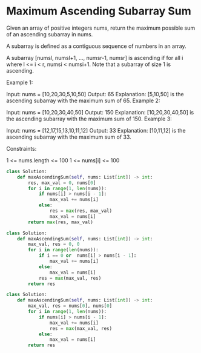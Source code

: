 # Maximum Ascending Subarray Sum

Given an array of positive integers nums, return the maximum possible sum of an ascending subarray in nums.

A subarray is defined as a contiguous sequence of numbers in an array.

A subarray [numsl, numsl+1, ..., numsr-1, numsr] is ascending if for all i where l <= i < r, numsi  < numsi+1. Note that a subarray of size 1 is ascending.

Example 1:

Input: nums = [10,20,30,5,10,50]
Output: 65
Explanation: [5,10,50] is the ascending subarray with the maximum sum of 65.
Example 2:

Input: nums = [10,20,30,40,50]
Output: 150
Explanation: [10,20,30,40,50] is the ascending subarray with the maximum sum of 150.
Example 3:

Input: nums = [12,17,15,13,10,11,12]
Output: 33
Explanation: [10,11,12] is the ascending subarray with the maximum sum of 33.

Constraints:

1 <= nums.length <= 100
1 <= nums[i] <= 100

```python
class Solution:
    def maxAscendingSum(self, nums: List[int]) -> int:
        res, max_val = 0, nums[0]
        for i in range(1, len(nums)):
            if nums[i] > nums[i - 1]:
                max_val += nums[i]
            else:
                res = max(res, max_val)
                max_val = nums[i]
        return max(res, max_val)
```

```python
class Solution:
    def maxAscendingSum(self, nums: List[int]) -> int:
        max_val, res = 0, 0
        for i in range(len(nums)):
            if i == 0 or  nums[i] > nums[i - 1]:
                max_val += nums[i]
            else:
                max_val = nums[i]
            res = max(max_val, res)
        return res
```

```python
class Solution:
    def maxAscendingSum(self, nums: List[int]) -> int:
        max_val, res = nums[0], nums[0]
        for i in range(1, len(nums)):
            if nums[i] > nums[i - 1]:
                max_val += nums[i]     
                res = max(max_val, res)       
            else:
                max_val = nums[i]
        return res
```
